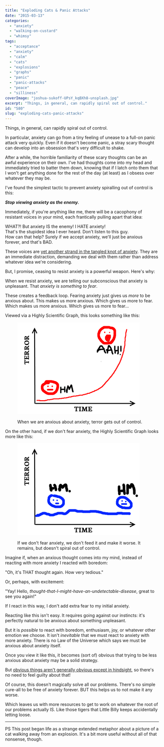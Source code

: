 ```yaml
---
title: "Exploding Cats & Panic Attacks"
date: "2015-03-13"
categories: 
  - "anxiety"
  - "walking-on-custard"
  - "whimsy"
tags: 
  - "acceptance"
  - "anxiety"
  - "calm"
  - "cats"
  - "explosions"
  - "graphs"
  - "panic"
  - "panic-attacks"
  - "peace"
  - "silliness"
coverImage: "joshua-sukoff-UPsY_kqBXh8-unsplash.jpg"
excerpt: "Things, in general, can rapidly spiral out of control."
id: "580"
slug: "exploding-cats-panic-attacks"
---
```


Things, in general, can rapidly spiral out of control.

<!--more-->

In particular, anxiety can go from a tiny feeling of unease to a full-on panic attack very quickly. Even if it doesn't become panic, a stray scary thought can develop into an obsession that's very difficult to shake.

After a while, the horrible familiarity of these scary thoughts can be an awful experience on their own. I've had thoughts come into my head and immediately tried to batter them down, knowing that if I latch onto them that I won't get anything done for the rest of the day (at least) as I obsess over whatever they may be.

I've found the simplest tactic to prevent anxiety spiralling out of control is this:

**_Stop viewing anxiety as the enemy._**

Immediately, if you're anything like me, there will be a cacophony of resistant voices in your mind, each frantically pulling apart that idea:

WHAT?! But anxiety IS the enemy! I HATE anxiety!  
That's the stupidest idea I ever heard. Don't listen to this guy.  
How can that help? Surely if we accept anxiety, we'll just be anxious forever, and that's BAD.

These voices are [yet another strand in the tangled knot of anxiety](https://www.walkingoncustard.com/untangling-anxiety-first-step/ "Untangling Anxiety: The First Step"). They are an immediate distraction, demanding we deal with them rather than address whatever idea we're considering.

But, I promise, ceasing to resist anxiety is a powerful weapon. Here's why:

When we resist anxiety, we are telling our subconscious that anxiety is unpleasant. That _anxiety is something to fear_.

These creates a feedback loop. Fearing anxiety just gives us _more_ to be anxious about. This makes us more anxious. Which gives us more to fear. Which makes us more anxious. Which gives us more to fear...

Viewed via a Highly Scientific Graph, this looks something like this:

<figure>

[![When we are anxious about anxiety, terror gets out of control.](images/TimeTerror.png)](https://www.walkingoncustard.com/wp-content/uploads/2015/03/TimeTerror.png)

<figcaption>

When we are anxious about anxiety, terror gets out of control.

</figcaption>

</figure>

On the other hand, if we don't fear anxiety, the Highly Scientific Graph looks more like this:

<figure>

[![If we don't fear anxiety, we don't feed it and make it worse.](images/TimeTerror2.png)](https://www.walkingoncustard.com/wp-content/uploads/2015/03/TimeTerror2.png)

<figcaption>

If we don't fear anxiety, we don't feed it and make it worse. It remains, but doesn't spiral out of control.

</figcaption>

</figure>

Imagine if, when an anxious thought comes into my mind, instead of reacting with more anxiety I reacted with boredom:

"Oh, it's THAT thought again. How very tedious."

Or, perhaps, with excitement:

"Yay! Hello, _thought-that-I-might-have-an-undetectable-disease_, great to see you again!"

If I react in this way, I don't add extra fear to my initial anxiety.

Reacting like this isn't easy. It requires going against our instincts: it's perfectly natural to be anxious about something unpleasant.

But it is _possible_ to react with boredom, enthusiasm, joy, or whatever other emotion we choose. It isn't _inevitable_ that we must react to anxiety with more anxiety. There is no Law of the Universe which says we must be anxious about anxiety itself.

Once you view it like this, it becomes (sort of) obvious that trying to be less anxious about anxiety may be a solid strategy.

But [obvious things aren't generally obvious except in hindsight](https://www.walkingoncustard.com/novelty-blindness-fresh-perspectives/ "Novelty Blindness & Fresh Perspectives"), so there's no need to feel guilty about that!

Of course, this doesn't magically solve all our problems. There's no simple cure-all to be free of anxiety forever. BUT this helps us to not make it any worse.

Which leaves us with more resources to get to work on whatever the root of our problems actually IS. Like those tigers that Little Billy keeps accidentally letting loose.

* * *

PS This post began life as a strange extended metaphor about a picture of a cat walking away from an explosion. It's a bit more useful without all of that nonsense, though.
